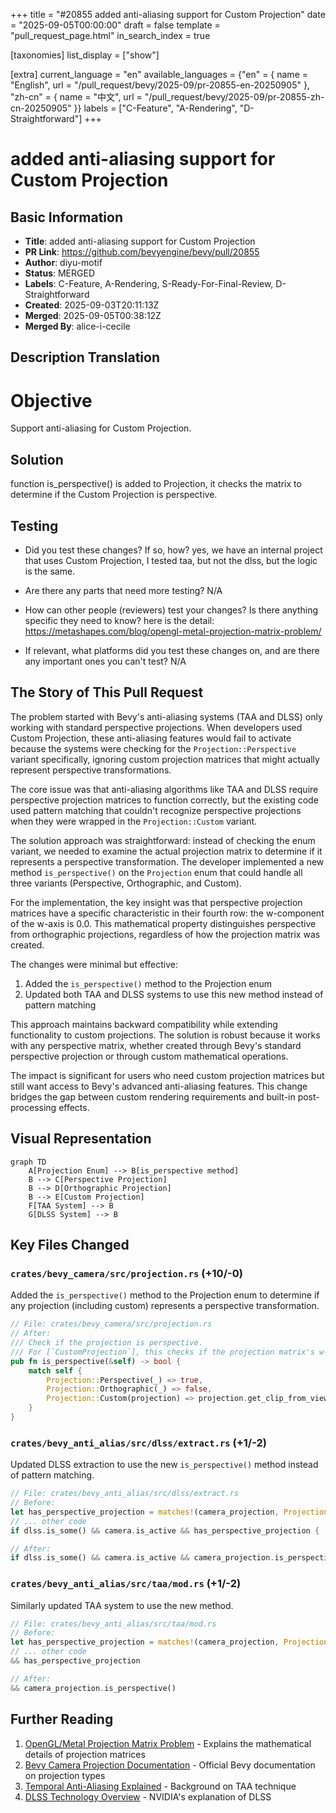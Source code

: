+++
title = "#20855 added anti-aliasing support for Custom Projection"
date = "2025-09-05T00:00:00"
draft = false
template = "pull_request_page.html"
in_search_index = true

[taxonomies]
list_display = ["show"]

[extra]
current_language = "en"
available_languages = {"en" = { name = "English", url = "/pull_request/bevy/2025-09/pr-20855-en-20250905" }, "zh-cn" = { name = "中文", url = "/pull_request/bevy/2025-09/pr-20855-zh-cn-20250905" }}
labels = ["C-Feature", "A-Rendering", "D-Straightforward"]
+++

# added anti-aliasing support for Custom Projection

## Basic Information
- **Title**: added anti-aliasing support for Custom Projection
- **PR Link**: https://github.com/bevyengine/bevy/pull/20855
- **Author**: diyu-motif
- **Status**: MERGED
- **Labels**: C-Feature, A-Rendering, S-Ready-For-Final-Review, D-Straightforward
- **Created**: 2025-09-03T20:11:13Z
- **Merged**: 2025-09-05T00:38:12Z
- **Merged By**: alice-i-cecile

## Description Translation
# Objective
Support anti-aliasing for Custom Projection. 

## Solution
function is_perspective() is added to Projection, it checks the matrix to determine if the Custom Projection is perspective.

## Testing

- Did you test these changes? If so, how?
 yes, we have an internal project that uses Custom Projection, I tested taa, but not the dlss, but the logic is the same.

- Are there any parts that need more testing? 
  N/A
- How can other people (reviewers) test your changes? Is there anything specific they need to know?
here is the detail: https://metashapes.com/blog/opengl-metal-projection-matrix-problem/
- If relevant, what platforms did you test these changes on, and are there any important ones you can't test?
N/A

## The Story of This Pull Request

The problem started with Bevy's anti-aliasing systems (TAA and DLSS) only working with standard perspective projections. When developers used Custom Projection, these anti-aliasing features would fail to activate because the systems were checking for the `Projection::Perspective` variant specifically, ignoring custom projection matrices that might actually represent perspective transformations.

The core issue was that anti-aliasing algorithms like TAA and DLSS require perspective projection matrices to function correctly, but the existing code used pattern matching that couldn't recognize perspective projections when they were wrapped in the `Projection::Custom` variant.

The solution approach was straightforward: instead of checking the enum variant, we needed to examine the actual projection matrix to determine if it represents a perspective transformation. The developer implemented a new method `is_perspective()` on the `Projection` enum that could handle all three variants (Perspective, Orthographic, and Custom).

For the implementation, the key insight was that perspective projection matrices have a specific characteristic in their fourth row: the w-component of the w-axis is 0.0. This mathematical property distinguishes perspective from orthographic projections, regardless of how the projection matrix was created.

The changes were minimal but effective:
1. Added the `is_perspective()` method to the Projection enum
2. Updated both TAA and DLSS systems to use this new method instead of pattern matching

This approach maintains backward compatibility while extending functionality to custom projections. The solution is robust because it works with any perspective matrix, whether created through Bevy's standard perspective projection or through custom mathematical operations.

The impact is significant for users who need custom projection matrices but still want access to Bevy's advanced anti-aliasing features. This change bridges the gap between custom rendering requirements and built-in post-processing effects.

## Visual Representation

```mermaid
graph TD
    A[Projection Enum] --> B[is_perspective method]
    B --> C[Perspective Projection]
    B --> D[Orthographic Projection]
    B --> E[Custom Projection]
    F[TAA System] --> B
    G[DLSS System] --> B
```

## Key Files Changed

### `crates/bevy_camera/src/projection.rs` (+10/-0)
Added the `is_perspective()` method to the Projection enum to determine if any projection (including custom) represents a perspective transformation.

```rust
// File: crates/bevy_camera/src/projection.rs
// After:
/// Check if the projection is perspective.
/// For [`CustomProjection`], this checks if the projection matrix's w-axis's w is 0.0.
pub fn is_perspective(&self) -> bool {
    match self {
        Projection::Perspective(_) => true,
        Projection::Orthographic(_) => false,
        Projection::Custom(projection) => projection.get_clip_from_view().w_axis.w == 0.0,
    }
}
```

### `crates/bevy_anti_alias/src/dlss/extract.rs` (+1/-2)
Updated DLSS extraction to use the new `is_perspective()` method instead of pattern matching.

```rust
// File: crates/bevy_anti_alias/src/dlss/extract.rs
// Before:
let has_perspective_projection = matches!(camera_projection, Projection::Perspective(_));
// ... other code
if dlss.is_some() && camera.is_active && has_perspective_projection {

// After:
if dlss.is_some() && camera.is_active && camera_projection.is_perspective() {
```

### `crates/bevy_anti_alias/src/taa/mod.rs` (+1/-2)
Similarly updated TAA system to use the new method.

```rust
// File: crates/bevy_anti_alias/src/taa/mod.rs
// Before:
let has_perspective_projection = matches!(camera_projection, Projection::Perspective(_));
// ... other code
&& has_perspective_projection

// After:
&& camera_projection.is_perspective()
```

## Further Reading

1. [OpenGL/Metal Projection Matrix Problem](https://metashapes.com/blog/opengl-metal-projection-matrix-problem/) - Explains the mathematical details of projection matrices
2. [Bevy Camera Projection Documentation](https://docs.rs/bevy/latest/bevy/camera/projection/enum.Projection.html) - Official Bevy documentation on projection types
3. [Temporal Anti-Aliasing Explained](https://en.wikipedia.org/wiki/Temporal_anti-aliasing) - Background on TAA technique
4. [DLSS Technology Overview](https://www.nvidia.com/en-us/geforce/technologies/dlss/) - NVIDIA's explanation of DLSS